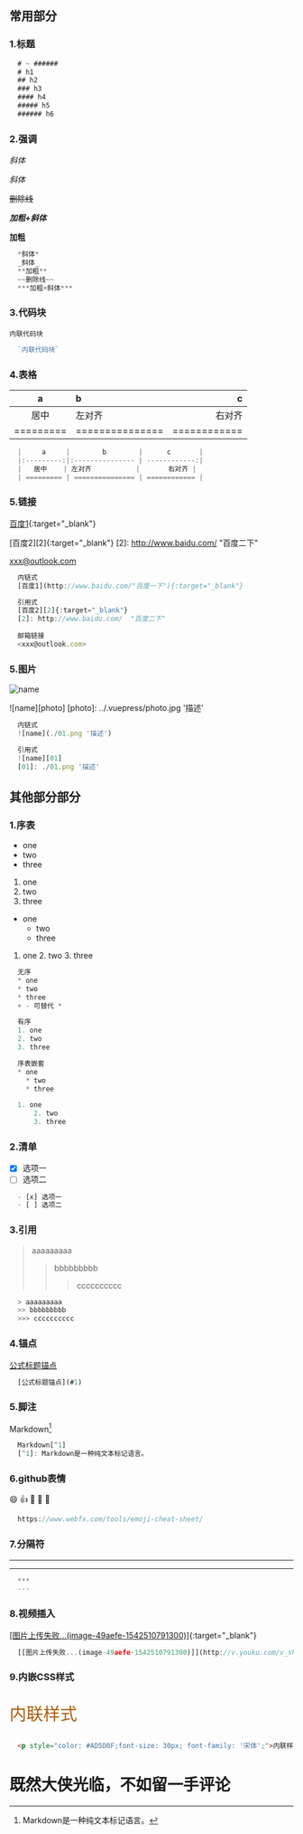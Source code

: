 ## 常用部分

### 1.标题
```javascript
  # ~ ######
  # h1
  ## h2
  ### h3
  #### h4
  ##### h5
  ###### h6
```

### 2.强调

*斜体*

_斜体_

~~删除线~~

***加粗+斜体***

**加粗**
```javascript
  *斜体*
  _斜体_
  **加粗**
  ~~删除线~~
  ***加粗+斜体***
```

### 3.代码块
`内联代码块`
```javascript
  `内联代码块`
```

### 4.表格
|     a     |        b        |      c       |
|:---------:|:--------------- | ------------:|
|   居中    | 左对齐           |       右对齐 |
| ========= | =============== | ============ |
```javascript
  |     a     |        b        |      c       |
  |:---------:|:--------------- | ------------:|
  |   居中    | 左对齐           |       右对齐 |
  | ========= | =============== | ============ |
```

### 5.链接
[百度1](http://www.baidu.com/"百度一下"){:target="_blank"}  

[百度2][2]{:target="_blank"}
[2]: http://www.baidu.com/  "百度二下"    

<xxx@outlook.com>
```javascript
  内链式
  [百度1](http://www.baidu.com/"百度一下"){:target="_blank"}  

  引用式
  [百度2][2]{:target="_blank"}
  [2]: http://www.baidu.com/  "百度二下" 
  
  邮箱链接
  <xxx@outlook.com>
```

### 5.图片
![name](../.vuepress/photo.jpg '描述')

![name][photo]
[photo]: ../.vuepress/photo.jpg '描述'

```javascript
  内链式
  ![name](./01.png '描述')

  引用式
  ![name][01]
  [01]: ./01.png '描述'
```

## 其他部分部分

### 1.序表
* one
* two
* three

1. one
2. two
3. three

* one
    * two
    * three

1. one
    2. two
    3. three
```javascript
  无序
  * one
  * two
  * three
  + - 可替代 *

  有序
  1. one
  2. two
  3. three

  序表嵌套
  * one
    * two
    * three

  1. one
      2. two
      3. three
```

### 2.清单
- [x] 选项一 
- [ ] 选项二
```javascript
  - [x] 选项一 
  - [ ] 选项二
```

### 3.引用
> aaaaaaaaa
>> bbbbbbbbb
>>> cccccccccc
```javascript
  > aaaaaaaaa
  >> bbbbbbbbb
  >>> cccccccccc
```

### 4.锚点
[公式标题锚点](#1)
```javascript
  [公式标题锚点](#1)
```

### 5.脚注
Markdown[^1]

[^1]: Markdown是一种纯文本标记语言。
```javascript
  Markdown[^1]
  [^1]: Markdown是一种纯文本标记语言。
```

### 6.github表情
:smile: :+1: :clap:
:gift_heart:  :dolls:

```javascript
  https://www.webfx.com/tools/emoji-cheat-sheet/
```

### 7.分隔符
***

---

```javascript
  ***
  ---
```

### 8.视频插入
[[图片上传失败...(image-49aefe-1542510791300)]](http://v.youku.com/v_show/id_XMjgzNzM0NTYxNg==.html?spm=a2htv.20009910.contentHolderUnit2.A&from=y1.3-tv-grid-1007-9910.86804.1-2#paction){:target="_blank"}

```javascript
  [[图片上传失败...(image-49aefe-1542510791300)]](http://v.youku.com/v_show/id_XMjgzNzM0NTYxNg==.html?spm=a2htv.20009910.contentHolderUnit2.A&from=y1.3-tv-grid-1007-9910.86804.1-2#paction){:target="_blank"}
```

### 9.内嵌CSS样式
<p style="color: #AD5D0F;font-size: 30px; font-family: '宋体';">内联样式</p>

```html
  <p style="color: #AD5D0F;font-size: 30px; font-family: '宋体';">内联样式</p>
```
# 既然大侠光临，不如留一手评论

<Vssue title="Vssue Demo" />
